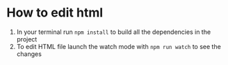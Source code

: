# How to edit html

1. In your terminal run `npm install` to build all the dependencies in the project
2. To edit HTML file launch the watch mode with `npm run watch` to see the changes
